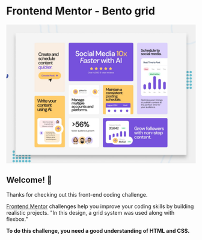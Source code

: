 # Frontend Mentor - Bento grid

![Design preview for the Bento grid coding challenge](./preview.jpg)

## Welcome! 👋

Thanks for checking out this front-end coding challenge.

[Frontend Mentor](https://www.frontendmentor.io) challenges help you improve your coding skills by building realistic projects.
"In this design, a grid system was used along with flexbox."

**To do this challenge, you need a good understanding of HTML and CSS.**

